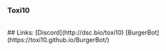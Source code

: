 ### Toxi10
<br>
## Links:
[Discord](http://dsc.bio/toxi10) [BurgerBot](https://toxi10.github.io/BurgerBot/)
